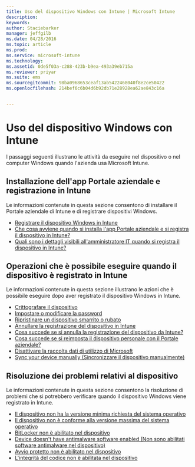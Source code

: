 ```yaml
---
title: Uso del dispositivo Windows con Intune | Microsoft Intune
description: 
keywords: 
author: Staciebarker
manager: jeffgilb
ms.date: 04/28/2016
ms.topic: article
ms.prod: 
ms.service: microsoft-intune
ms.technology: 
ms.assetid: 0de5f03a-c288-423b-b9ea-493a39eb715a
ms.reviewer: priyar
ms.suite: ems
ms.sourcegitcommit: 98ba0968653ceaf13ab5422468040f8e2ce50422
ms.openlocfilehash: 214bef6c6b04d6b92db71e28928ea62ae843c16a


---
```


# Uso del dispositivo Windows con Intune

I passaggi seguenti illustrano le attività da eseguire nel dispositivo o nel computer Windows quando l'azienda usa Microsoft Intune.

## Installazione dell'app Portale aziendale e registrazione in Intune

Le informazioni contenute in questa sezione consentono di installare il Portale aziendale di Intune e di registrare dispositivi Windows.

- [Registrare il dispositivo Windows in Intune](enroll-your-device-in-intune-windows.md)</br>
- [Che cosa avviene quando si installa l'app Portale aziendale e si registra il dispositivo in Intune?](what-happens-if-you-install-the-company-portal-app-and-enroll-your-device-in-intune-windows.md)</br>
- [Quali sono i dettagli visibili all'amministratore IT quando si registra il dispositivo in Intune?](what-can-your-it-administrator-see-when-you-enroll-your-device-in-intune-windows.md)

## Operazioni che è possibile eseguire quando il dispositivo è registrato in Intune

Le informazioni contenute in questa sezione illustrano le azioni che è possibile eseguire dopo aver registrato il dispositivo Windows in Intune.

- [Crittografare il dispositivo](encrypt-your-device-windows.md)</br>
- [Impostare o modificare la password](set-or-change-your-password-windows.md)</br>
- [Ripristinare un dispositivo smarrito o rubato](reset-erase-your-lost-or-stolen-device-windows.md)</br>
- [Annullare la registrazione del dispositivo in Intune](unenroll-your-device-from-intune-windows.md)</br>
- [Cosa succede se si annulla la registrazione del dispositivo da Intune?](what-happens-if-you-unenroll-your-device-from-intune-windows.md)</br>
- [Cosa succede se si reimposta il dispositivo personale con il Portale aziendale?](what-happens-if-you-reset-your-device-using-the-company-portal-windows.md)</br>
- [Disattivare la raccolta dati di utilizzo di Microsoft](turn-off-microsoft-usage-data-collection-windows.md)</br>
- [Sync your device manually (Sincronizzare il dispositivo manualmente)](sync-your-device-manually-windows.md)

## Risoluzione dei problemi relativi al dispositivo

Le informazioni contenute in questa sezione consentono la risoluzione di problemi che si potrebbero verificare quando il dispositivo Windows viene registrato in Intune.

- [Il dispositivo non ha la versione minima richiesta del sistema operativo](device-doesnt-have-the-required-minimum-operating-system-version-windows.md)</br>
- [Il dispositivo non è conforme alla versione massima del sistema operativo](device-doesnt-comply-with-maximum-operating-system-version-windows.md)</br>
- [BitLocker non è abilitato nel dispositivo](device-doesnt-have-bitlocker-enabled-windows.md)</br>
- [Device doesn't have antimalware software enabled (Non sono abilitati software antimalware nel dispositivo)](device-doesnt-have-antimalware-software-enabled-windows.md)</br>
- [Avvio protetto non è abilitato nel dispositivo](device-doesnt-have-secure-boot-enabled-windows.md)</br>
- [L'integrità del codice non è abilitata nel dispositivo](device-doesnt-have-code-integrity-enabled-windows.md)





<!--HONumber=Jun16_HO1-->


